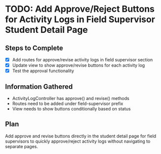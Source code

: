 # TODO: Add Approve/Reject Buttons for Activity Logs in Field Supervisor Student Detail Page

## Steps to Complete
- [x] Add routes for approve/revise activity logs in field supervisor section
- [x] Update view to show approve/revise buttons for each activity log
- [x] Test the approval functionality

## Information Gathered
- ActivityLogController has approve() and revise() methods
- Routes need to be added under field-supervisor prefix
- View needs to show buttons conditionally based on status

## Plan
Add approve and revise buttons directly in the student detail page for field supervisors to quickly approve/reject activity logs without navigating to separate pages.
